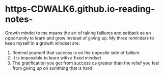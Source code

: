 # https-CDWALK6.github.io-reading-notes-
<h>Growth mindet to me means the art of taking failiures and setback as an opportunity to learn and grow instead of giving up.</h>
      My three reminders to keep myself in a growth mindset are:
1. Remind yourself that success is on the opposite side of failiure
2. It is impossible to learn with a fixed mindset
3. The gratification you get from success os greater than the relief you feel from giving up on somthing that is hard

